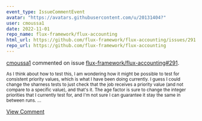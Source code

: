 ```yaml
---
event_type: IssueCommentEvent
avatar: "https://avatars.githubusercontent.com/u/20131404?"
user: cmoussa1
date: 2022-11-01
repo_name: flux-framework/flux-accounting
html_url: https://github.com/flux-framework/flux-accounting/issues/291
repo_url: https://github.com/flux-framework/flux-accounting
---
```


<a href='https://github.com/cmoussa1' target='_blank'>cmoussa1</a> commented on issue <a href='https://github.com/flux-framework/flux-accounting/issues/291' target='_blank'>flux-framework/flux-accounting#291</a>.

<small>As I think about how to test this, I am wondering how it might be possible to test for consistent priority values, which is what I have been doing currently. I guess I could change the sharness tests to just check that the job receives a priority value (and not compare to a specific value), and that's it. The age factor is sure to change the integer priorities that I currently test for, and I'm not sure I can guarantee it stay the same in between runs. ...</small>

<a href='https://github.com/flux-framework/flux-accounting/issues/291' target='_blank'>View Comment</a>